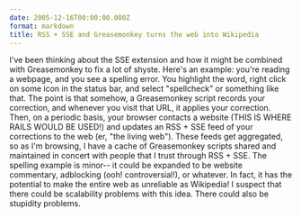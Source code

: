 ```yaml
---
date: 2005-12-16T00:00:00.000Z
format: markdown
title: RSS + SSE and Greasemonkey turns the web into Wikipedia
---
```


I've been thinking about the SSE extension and how it might be combined with Greasemonkey to fix a lot of shyste. Here's an example: you're reading a webpage, and you see a spelling error. You highlight the word, right click on some icon in the status bar, and select "spellcheck" or something like that. The point is that somehow, a Greasemonkey script records your correction, and whenever you visit that URL, it applies your correction.
Then, on a periodic basis, your browser contacts a website (THIS IS WHERE RAILS WOULD BE USED!) and updates an RSS + SSE feed of your corrections to the web (er, "the living web"). These feeds get aggregated, so as I'm browsing, I have a cache of Greasemonkey scripts shared and maintained in concert with people that I trust through RSS + SSE. The spelling example is minor-- it could be expanded to be website commentary, adblocking (ooh! controversial!), or whatever. In fact, it has the potential to make the entire web as unreliable as Wikipedia!
I suspect that there could be scalability problems with this idea. There could also be stupidity problems.
